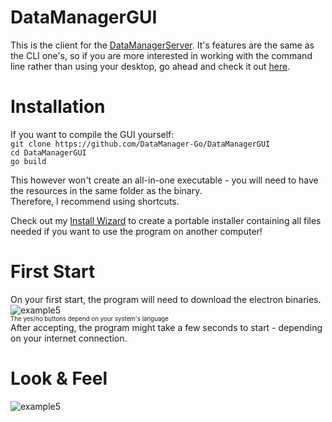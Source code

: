 # DataManagerGUI
This is the client for the [DataManagerServer](https://github.com/JojiiOfficial/DataManagerServer). It's features are the same as the CLI one's, so
if you are more interested in working with the command line rather than using your desktop, go ahead and check it out
[here](https://github.com/DataManager-Go/DataManagerCLI).

# Installation
If you want to compile the GUI yourself:
<br>
```git clone https://github.com/DataManager-Go/DataManagerGUI``` <br>
```cd DataManagerGUI``` <br>
```go build``` <br>

This however won't create an all-in-one executable - you will need to have the resources in the same folder as the binary.<br>
Therefore, I recommend using shortcuts.
<br>

Check out my [Install Wizard](https://github.com/Yukaru-san/InstallWizard) to create a portable installer containing all files needed if you want to use the program on another computer!

# First Start
On your first start, the program will need to download the electron binaries.
![example5](https://files.jojii.de/preview/raw/qcqGuF5eVnANOquvgCaZVwzZ6)
<br>
<sub><sup>The yes/no buttons depend on your system's language</sup></sub>
<br>
After accepting, the program might take a few seconds to start - depending on your internet connection.

# Look & Feel
![example5](https://files.jojii.de/preview/raw/n1gHIGdZwgyICWPJ9kEEbnmGp)
